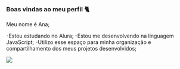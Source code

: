 ### Boas vindas ao meu perfil 🐈 

Meu nome é Ana;

-Estou estudando no Alura;
-Estou me desenvolvendo na linguagem JavaScript;
-Utilizo esse espaço para minha organizaçâo e compartilhamento dos meus projetos desenvolvidos;

![](https://tenor.com/pt-BR/view/corinthians-gif-12849187)




